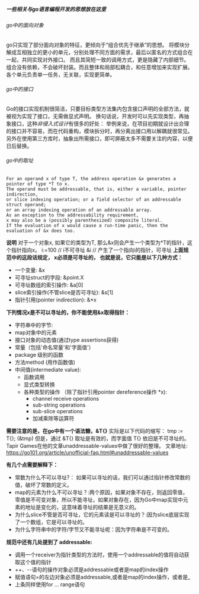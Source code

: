 ##### 一些相关与go语言编程开发的思想放在这里

###### go中的面向对象
go只实现了部分面向对象的特征，更倾向于“组合优先于继承”的思想。
将模块分解成互相独立的更小的单元，分别处理不同方面的需求，最后以匿名的方式组合在一起，共同实现对外接口。
而且其简短一致的调用方式，更是隐藏了内部细节。
组合没有依赖，不会破坏封装。而且整体和局部松耦合，和任意增加来实现扩展。各个单元负责单一任务，无关联，实现更简单。

###### go中的接口
Go的接口实现机制很简洁，只要目标类型方法集内包含接口声明的全部方法，就被视为实现了接口，无需做显式声明。
换句话说，开发时可以先实现类型，再抽象接口，这种*非侵入式设计*有很多的好处：
举例来说，在项目初期就设计出合理的接口并不容易，而在代码重构，模块拆分时，再分离出接口用以解耦就很常见。
另外在使用第三方库时，抽象出所需接口，即可屏蔽太多不需要关注的内容，以便日后替换。


###### go中的取址
```
For an operand x of type T, the address operation &x generates a pointer of type *T to x.
The operand must be addressable, that is, either a variable, pointer indirection,
or slice indexing operation; or a field selector of an addressable struct operand;
or an array indexing operation of an addressable array.
As an exception to the addressability requirement,
x may also be a (possibly parenthesized) composite literal.
If the evaluation of x would cause a run-time panic, then the evaluation of &x does too.
```
**说明**
对于一个对象x, 如果它的类型为T, 那么&x则会产生一个类型为*T的指针，这个指针指向x。
i:=100 // i不可寻址   &i // 产生了一个指向i的指针，可寻址
**上面规范中的这段话规定， x必须是可寻址的， 也就是说，它只能是以下几种方式：**
- 一个变量: &x
- 可寻址struct的字段: &point.X
- 可寻址数组的索引操作: &a[0]
- slice索引操作(不管slice是否可寻址): &s[1]
- 指针引用(pointer indirection): &*x

**下列情况x是不可以寻址的，你不能使用&x取得指针：**
- 字符串中的字节:
- map对象中的元素
- 接口对象的动态值(通过type assertions获得)
- 常量（包括'命名常量'和'字面值'）
- package 级别的函数
- 方法method (用作函数值)
- 中间值(intermediate value):
    - 函数调用
    - 显式类型转换
    - 各种类型的操作 （除了指针引用pointer dereference操作 *x):
        - channel receive operations
        - sub-string operations
        - sub-slice operations
        - 加减乘除等运算符

**需要注意的是，在go中有一个语法糖，&T{}**
实际是以下代码的缩写：
tmp := T{}; (&tmp)
但是，通过 &T{} 取址是有效的，而字面值 T{} 依旧是不可寻址的。
Tapir Games在他的文章unaddressable-values中做了很好的整理。
文章地址: https://go101.org/article/unofficial-faq.html#unaddressable-values

**有几个点需要解释下：**
- 常数为什么不可以寻址?： 如果可以寻址的话，我们可以通过指针修改常数的值，破坏了常数的定义。
- map的元素为什么不可以寻址？:两个原因，如果对象不存在，则返回零值，零值是不可变对象，所以不能寻址，如果对象存在，因为Go中map实现中元素的地址是变化的，这意味着寻址的结果是无意义的。
- 为什么slice不管是否可寻址，它的元素读是可以寻址的？:因为slice底层实现了一个数组，它是可以寻址的。
- 为什么字符串中的字符/字节又不能寻址呢：因为字符串是不可变的。

**规范中还有几处提到了 addressable:**
- 调用一个receiver为指针类型的方法时，使用一个addressable的值将自动获取这个值的指针
- ++、--语句的操作对象必须是addressable或者是map的index操作
- 赋值语句=的左边对象必须是addressable,或者是map的index操作，或者是_
- 上条同样使用for ... range语句



